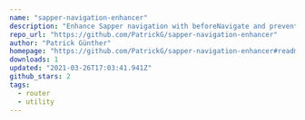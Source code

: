 ```yaml
---
name: "sapper-navigation-enhancer"
description: "Enhance Sapper navigation with beforeNavigate and preventNavigation."
repo_url: "https://github.com/PatrickG/sapper-navigation-enhancer"
author: "Patrick Günther"
homepage: "https://github.com/PatrickG/sapper-navigation-enhancer#readme"
downloads: 1
updated: "2021-03-26T17:03:41.941Z"
github_stars: 2
tags: 
  - router
  - utility
---
```

